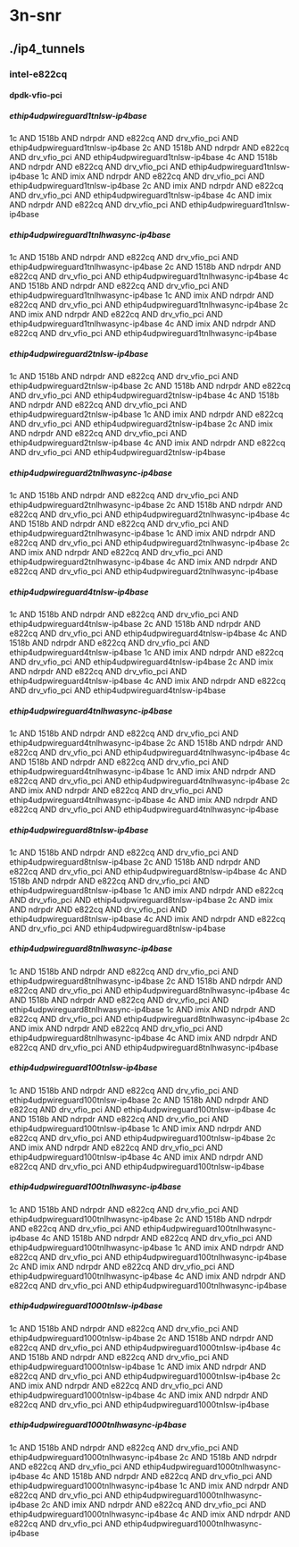 # 3n-snr
## ./ip4_tunnels
### intel-e822cq
#### dpdk-vfio-pci
##### ethip4udpwireguard1tnlsw-ip4base
1c AND 1518b AND ndrpdr AND e822cq AND drv_vfio_pci AND ethip4udpwireguard1tnlsw-ip4base
2c AND 1518b AND ndrpdr AND e822cq AND drv_vfio_pci AND ethip4udpwireguard1tnlsw-ip4base
4c AND 1518b AND ndrpdr AND e822cq AND drv_vfio_pci AND ethip4udpwireguard1tnlsw-ip4base
1c AND imix AND ndrpdr AND e822cq AND drv_vfio_pci AND ethip4udpwireguard1tnlsw-ip4base
2c AND imix AND ndrpdr AND e822cq AND drv_vfio_pci AND ethip4udpwireguard1tnlsw-ip4base
4c AND imix AND ndrpdr AND e822cq AND drv_vfio_pci AND ethip4udpwireguard1tnlsw-ip4base
##### ethip4udpwireguard1tnlhwasync-ip4base
1c AND 1518b AND ndrpdr AND e822cq AND drv_vfio_pci AND ethip4udpwireguard1tnlhwasync-ip4base
2c AND 1518b AND ndrpdr AND e822cq AND drv_vfio_pci AND ethip4udpwireguard1tnlhwasync-ip4base
4c AND 1518b AND ndrpdr AND e822cq AND drv_vfio_pci AND ethip4udpwireguard1tnlhwasync-ip4base
1c AND imix AND ndrpdr AND e822cq AND drv_vfio_pci AND ethip4udpwireguard1tnlhwasync-ip4base
2c AND imix AND ndrpdr AND e822cq AND drv_vfio_pci AND ethip4udpwireguard1tnlhwasync-ip4base
4c AND imix AND ndrpdr AND e822cq AND drv_vfio_pci AND ethip4udpwireguard1tnlhwasync-ip4base
##### ethip4udpwireguard2tnlsw-ip4base
1c AND 1518b AND ndrpdr AND e822cq AND drv_vfio_pci AND ethip4udpwireguard2tnlsw-ip4base
2c AND 1518b AND ndrpdr AND e822cq AND drv_vfio_pci AND ethip4udpwireguard2tnlsw-ip4base
4c AND 1518b AND ndrpdr AND e822cq AND drv_vfio_pci AND ethip4udpwireguard2tnlsw-ip4base
1c AND imix AND ndrpdr AND e822cq AND drv_vfio_pci AND ethip4udpwireguard2tnlsw-ip4base
2c AND imix AND ndrpdr AND e822cq AND drv_vfio_pci AND ethip4udpwireguard2tnlsw-ip4base
4c AND imix AND ndrpdr AND e822cq AND drv_vfio_pci AND ethip4udpwireguard2tnlsw-ip4base
##### ethip4udpwireguard2tnlhwasync-ip4base
1c AND 1518b AND ndrpdr AND e822cq AND drv_vfio_pci AND ethip4udpwireguard2tnlhwasync-ip4base
2c AND 1518b AND ndrpdr AND e822cq AND drv_vfio_pci AND ethip4udpwireguard2tnlhwasync-ip4base
4c AND 1518b AND ndrpdr AND e822cq AND drv_vfio_pci AND ethip4udpwireguard2tnlhwasync-ip4base
1c AND imix AND ndrpdr AND e822cq AND drv_vfio_pci AND ethip4udpwireguard2tnlhwasync-ip4base
2c AND imix AND ndrpdr AND e822cq AND drv_vfio_pci AND ethip4udpwireguard2tnlhwasync-ip4base
4c AND imix AND ndrpdr AND e822cq AND drv_vfio_pci AND ethip4udpwireguard2tnlhwasync-ip4base
##### ethip4udpwireguard4tnlsw-ip4base
1c AND 1518b AND ndrpdr AND e822cq AND drv_vfio_pci AND ethip4udpwireguard4tnlsw-ip4base
2c AND 1518b AND ndrpdr AND e822cq AND drv_vfio_pci AND ethip4udpwireguard4tnlsw-ip4base
4c AND 1518b AND ndrpdr AND e822cq AND drv_vfio_pci AND ethip4udpwireguard4tnlsw-ip4base
1c AND imix AND ndrpdr AND e822cq AND drv_vfio_pci AND ethip4udpwireguard4tnlsw-ip4base
2c AND imix AND ndrpdr AND e822cq AND drv_vfio_pci AND ethip4udpwireguard4tnlsw-ip4base
4c AND imix AND ndrpdr AND e822cq AND drv_vfio_pci AND ethip4udpwireguard4tnlsw-ip4base
##### ethip4udpwireguard4tnlhwasync-ip4base
1c AND 1518b AND ndrpdr AND e822cq AND drv_vfio_pci AND ethip4udpwireguard4tnlhwasync-ip4base
2c AND 1518b AND ndrpdr AND e822cq AND drv_vfio_pci AND ethip4udpwireguard4tnlhwasync-ip4base
4c AND 1518b AND ndrpdr AND e822cq AND drv_vfio_pci AND ethip4udpwireguard4tnlhwasync-ip4base
1c AND imix AND ndrpdr AND e822cq AND drv_vfio_pci AND ethip4udpwireguard4tnlhwasync-ip4base
2c AND imix AND ndrpdr AND e822cq AND drv_vfio_pci AND ethip4udpwireguard4tnlhwasync-ip4base
4c AND imix AND ndrpdr AND e822cq AND drv_vfio_pci AND ethip4udpwireguard4tnlhwasync-ip4base
##### ethip4udpwireguard8tnlsw-ip4base
1c AND 1518b AND ndrpdr AND e822cq AND drv_vfio_pci AND ethip4udpwireguard8tnlsw-ip4base
2c AND 1518b AND ndrpdr AND e822cq AND drv_vfio_pci AND ethip4udpwireguard8tnlsw-ip4base
4c AND 1518b AND ndrpdr AND e822cq AND drv_vfio_pci AND ethip4udpwireguard8tnlsw-ip4base
1c AND imix AND ndrpdr AND e822cq AND drv_vfio_pci AND ethip4udpwireguard8tnlsw-ip4base
2c AND imix AND ndrpdr AND e822cq AND drv_vfio_pci AND ethip4udpwireguard8tnlsw-ip4base
4c AND imix AND ndrpdr AND e822cq AND drv_vfio_pci AND ethip4udpwireguard8tnlsw-ip4base
##### ethip4udpwireguard8tnlhwasync-ip4base
1c AND 1518b AND ndrpdr AND e822cq AND drv_vfio_pci AND ethip4udpwireguard8tnlhwasync-ip4base
2c AND 1518b AND ndrpdr AND e822cq AND drv_vfio_pci AND ethip4udpwireguard8tnlhwasync-ip4base
4c AND 1518b AND ndrpdr AND e822cq AND drv_vfio_pci AND ethip4udpwireguard8tnlhwasync-ip4base
1c AND imix AND ndrpdr AND e822cq AND drv_vfio_pci AND ethip4udpwireguard8tnlhwasync-ip4base
2c AND imix AND ndrpdr AND e822cq AND drv_vfio_pci AND ethip4udpwireguard8tnlhwasync-ip4base
4c AND imix AND ndrpdr AND e822cq AND drv_vfio_pci AND ethip4udpwireguard8tnlhwasync-ip4base
##### ethip4udpwireguard100tnlsw-ip4base
1c AND 1518b AND ndrpdr AND e822cq AND drv_vfio_pci AND ethip4udpwireguard100tnlsw-ip4base
2c AND 1518b AND ndrpdr AND e822cq AND drv_vfio_pci AND ethip4udpwireguard100tnlsw-ip4base
4c AND 1518b AND ndrpdr AND e822cq AND drv_vfio_pci AND ethip4udpwireguard100tnlsw-ip4base
1c AND imix AND ndrpdr AND e822cq AND drv_vfio_pci AND ethip4udpwireguard100tnlsw-ip4base
2c AND imix AND ndrpdr AND e822cq AND drv_vfio_pci AND ethip4udpwireguard100tnlsw-ip4base
4c AND imix AND ndrpdr AND e822cq AND drv_vfio_pci AND ethip4udpwireguard100tnlsw-ip4base
##### ethip4udpwireguard100tnlhwasync-ip4base
1c AND 1518b AND ndrpdr AND e822cq AND drv_vfio_pci AND ethip4udpwireguard100tnlhwasync-ip4base
2c AND 1518b AND ndrpdr AND e822cq AND drv_vfio_pci AND ethip4udpwireguard100tnlhwasync-ip4base
4c AND 1518b AND ndrpdr AND e822cq AND drv_vfio_pci AND ethip4udpwireguard100tnlhwasync-ip4base
1c AND imix AND ndrpdr AND e822cq AND drv_vfio_pci AND ethip4udpwireguard100tnlhwasync-ip4base
2c AND imix AND ndrpdr AND e822cq AND drv_vfio_pci AND ethip4udpwireguard100tnlhwasync-ip4base
4c AND imix AND ndrpdr AND e822cq AND drv_vfio_pci AND ethip4udpwireguard100tnlhwasync-ip4base
##### ethip4udpwireguard1000tnlsw-ip4base
1c AND 1518b AND ndrpdr AND e822cq AND drv_vfio_pci AND ethip4udpwireguard1000tnlsw-ip4base
2c AND 1518b AND ndrpdr AND e822cq AND drv_vfio_pci AND ethip4udpwireguard1000tnlsw-ip4base
4c AND 1518b AND ndrpdr AND e822cq AND drv_vfio_pci AND ethip4udpwireguard1000tnlsw-ip4base
1c AND imix AND ndrpdr AND e822cq AND drv_vfio_pci AND ethip4udpwireguard1000tnlsw-ip4base
2c AND imix AND ndrpdr AND e822cq AND drv_vfio_pci AND ethip4udpwireguard1000tnlsw-ip4base
4c AND imix AND ndrpdr AND e822cq AND drv_vfio_pci AND ethip4udpwireguard1000tnlsw-ip4base
##### ethip4udpwireguard1000tnlhwasync-ip4base
1c AND 1518b AND ndrpdr AND e822cq AND drv_vfio_pci AND ethip4udpwireguard1000tnlhwasync-ip4base
2c AND 1518b AND ndrpdr AND e822cq AND drv_vfio_pci AND ethip4udpwireguard1000tnlhwasync-ip4base
4c AND 1518b AND ndrpdr AND e822cq AND drv_vfio_pci AND ethip4udpwireguard1000tnlhwasync-ip4base
1c AND imix AND ndrpdr AND e822cq AND drv_vfio_pci AND ethip4udpwireguard1000tnlhwasync-ip4base
2c AND imix AND ndrpdr AND e822cq AND drv_vfio_pci AND ethip4udpwireguard1000tnlhwasync-ip4base
4c AND imix AND ndrpdr AND e822cq AND drv_vfio_pci AND ethip4udpwireguard1000tnlhwasync-ip4base
